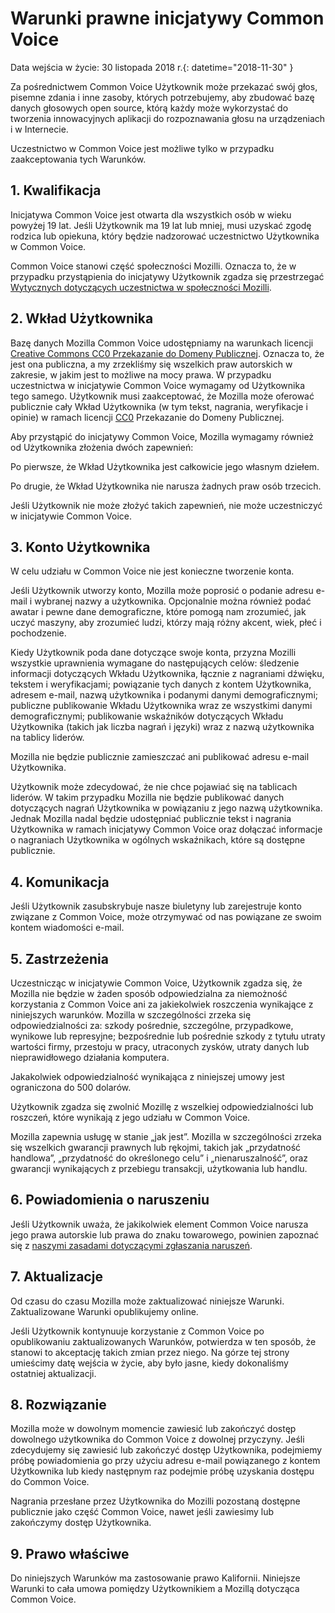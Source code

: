 # Warunki prawne inicjatywy Common Voice

Data wejścia w życie: 30 listopada 2018 r.{: datetime="2018-11-30" }

Za pośrednictwem Common Voice Użytkownik może przekazać swój głos, pisemne zdania i inne zasoby, których potrzebujemy, aby zbudować bazę danych głosowych open source, którą każdy może wykorzystać do tworzenia innowacyjnych aplikacji do rozpoznawania głosu na urządzeniach i w Internecie.

Uczestnictwo w Common Voice jest możliwe tylko w przypadku zaakceptowania tych Warunków.

## 1. Kwalifikacja
Inicjatywa Common Voice jest otwarta dla wszystkich osób w wieku powyżej 19 lat. Jeśli Użytkownik ma 19 lat lub mniej, musi uzyskać zgodę rodzica lub opiekuna, który będzie nadzorować uczestnictwo Użytkownika w Common Voice.

Common Voice stanowi część społeczności Mozilli. Oznacza to, że w przypadku przystąpienia do inicjatywy Użytkownik zgadza się przestrzegać [Wytycznych dotyczących uczestnictwa w społeczności Mozilli](https://www.mozilla.org/en-US/about/governance/policies/participation/).

## 2. Wkład Użytkownika 
Bazę danych Mozilla Common Voice udostępniamy na warunkach licencji [Creative Commons CC0 Przekazanie do Domeny Publicznej](https://creativecommons.org/publicdomain/zero/1.0/). Oznacza to, że jest ona publiczna, a my zrzekliśmy się wszelkich praw autorskich w zakresie, w jakim jest to możliwe na mocy prawa. W przypadku uczestnictwa w inicjatywie Common Voice wymagamy od Użytkownika tego samego. Użytkownik musi zaakceptować, że Mozilla może oferować publicznie cały Wkład Użytkownika (w tym tekst, nagrania, weryfikacje i opinie) w ramach licencji [CC0](https://creativecommons.org/publicdomain/zero/1.0/) Przekazanie do Domeny Publicznej.

Aby przystąpić do inicjatywy Common Voice, Mozilla wymagamy również od Użytkownika złożenia dwóch zapewnień:

Po pierwsze, że Wkład Użytkownika jest całkowicie jego własnym dziełem.

Po drugie, że Wkład Użytkownika nie narusza żadnych praw osób trzecich. 

Jeśli Użytkownik nie może złożyć takich zapewnień, nie może uczestniczyć w inicjatywie Common Voice. 

## 3. Konto Użytkownika
W celu udziału w Common Voice nie jest konieczne tworzenie konta. 

Jeśli Użytkownik utworzy konto, Mozilla może poprosić o podanie adresu e-mail i wybranej nazwy a użytkownika. Opcjonalnie można również podać awatar i pewne dane demograficzne, które pomogą nam zrozumieć, jak uczyć maszyny, aby zrozumieć ludzi, którzy mają różny akcent, wiek, płeć i pochodzenie.

Kiedy Użytkownik poda dane dotyczące swoje konta, przyzna Mozilli wszystkie uprawnienia wymagane do następujących celów: 
śledzenie informacji dotyczących Wkładu Użytkownika, łącznie z nagraniami dźwięku, tekstem i weryfikacjami; 
powiązanie tych danych z kontem Użytkownika, adresem e-mail, nazwą użytkownika i podanymi danymi demograficznymi;
publiczne publikowanie Wkładu Użytkownika wraz ze wszystkimi danymi demograficznymi;
publikowanie wskaźników dotyczących Wkładu Użytkownika (takich jak liczba nagrań i języki) wraz z nazwą użytkownika na tablicy liderów.

Mozilla nie będzie publicznie zamieszczać ani publikować adresu e-mail Użytkownika.

Użytkownik może zdecydować, że nie chce pojawiać się na tablicach liderów. W takim przypadku Mozilla nie będzie publikować danych dotyczących nagrań Użytkownika w powiązaniu z jego nazwą użytkownika. Jednak Mozilla nadal będzie udostępniać publicznie tekst i nagrania Użytkownika w ramach inicjatywy Common Voice oraz dołączać informacje o nagraniach Użytkownika w ogólnych wskaźnikach, które są dostępne publicznie.

## 4. Komunikacja
Jeśli Użytkownik zasubskrybuje nasze biuletyny lub zarejestruje konto związane z Common Voice, może otrzymywać od nas powiązane ze swoim kontem wiadomości e-mail. 

## 5. Zastrzeżenia

Uczestnicząc w inicjatywie Common Voice, Użytkownik zgadza się, że Mozilla nie będzie w żaden sposób odpowiedzialna za niemożność korzystania z Common Voice ani za jakiekolwiek roszczenia wynikające z niniejszych warunków. Mozilla w szczególności zrzeka się odpowiedzialności za:
szkody pośrednie, szczególne, przypadkowe, wynikowe lub represyjne;
bezpośrednie lub pośrednie szkody z tytułu utraty wartości firmy, przestoju w pracy, utraconych zysków, utraty danych lub nieprawidłowego działania komputera.

Jakakolwiek odpowiedzialność wynikająca z niniejszej umowy jest ograniczona do 500 dolarów.

Użytkownik zgadza się zwolnić Mozillę z wszelkiej odpowiedzialności lub roszczeń, które wynikają z jego udziału w Common Voice.

Mozilla zapewnia usługę w stanie „jak jest”. Mozilla w szczególności zrzeka się wszelkich gwarancji prawnych lub rękojmi, takich jak „przydatność handlowa”, „przydatność do określonego celu” i „nienaruszalność”, oraz gwarancji wynikających z przebiegu transakcji, użytkowania lub handlu. 

## 6. Powiadomienia o naruszeniu
Jeśli Użytkownik uważa, że jakikolwiek element Common Voice narusza jego prawa autorskie lub prawa do znaku towarowego, powinien zapoznać się z [naszymi zasadami dotyczącymi zgłaszania naruszeń](https://www.mozilla.org/about/legal/report-infringement/).

## 7. Aktualizacje
Od czasu do czasu Mozilla może zaktualizować niniejsze Warunki. Zaktualizowane Warunki opublikujemy online. 

Jeśli Użytkownik kontynuuje korzystanie z Common Voice po opublikowaniu zaktualizowanych Warunków, potwierdza w ten sposób, że stanowi to akceptację takich zmian przez niego. Na górze tej strony umieścimy datę wejścia w życie, aby było jasne, kiedy dokonaliśmy ostatniej aktualizacji. 

## 8. Rozwiązanie
Mozilla może w dowolnym momencie zawiesić lub zakończyć dostęp dowolnego użytkownika do Common Voice z dowolnej przyczyny. Jeśli zdecydujemy się zawiesić lub zakończyć dostęp Użytkownika, podejmiemy próbę powiadomienia go przy użyciu adresu e-mail powiązanego z kontem Użytkownika lub kiedy następnym raz podejmie próbę uzyskania dostępu do Common Voice. 

Nagrania przesłane przez Użytkownika do Mozilli pozostaną dostępne publicznie jako część Common Voice, nawet jeśli zawiesimy lub zakończymy dostęp Użytkownika.

## 9. Prawo właściwe
Do niniejszych Warunków ma zastosowanie prawo Kalifornii. Niniejsze Warunki to cała umowa pomiędzy Użytkownikiem a Mozillą dotycząca Common Voice.
